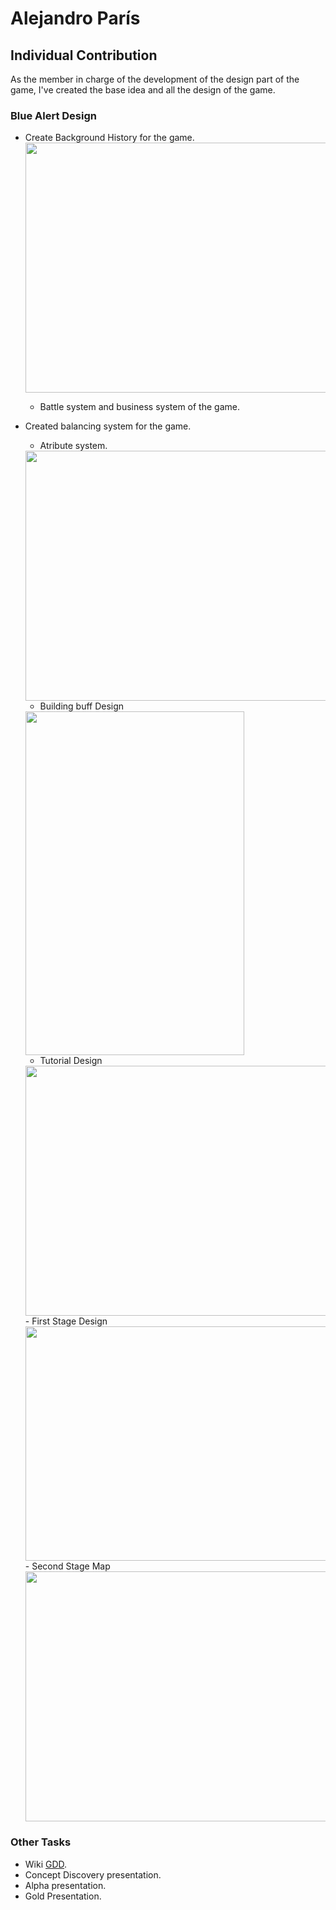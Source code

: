 # Alejandro París

## Individual Contribution

As the member in charge of the development of the design part of the game, I've created the base idea and all the design of the game.

### Blue Alert Design

 - Create Background History for the game.
	 <img src= "https://github.com/hot-dog-games/Blue-Alert/blob/master/docs/Readme_Files/trump.png?raw=true" width="500" height="400">
	 
	 - Battle system and business system of the game.
	 
 - Created balancing system for the game.
 
    - Atribute system.
    <img src= "https://github.com/hot-dog-games/Blue-Alert/blob/master/docs/Readme_Files/tabla_tipos.png?raw=true" width="500" height="400">

	- Building buff Design
	<img src= "https://github.com/hot-dog-games/Blue-Alert/blob/master/docs/Readme_Files/Troops%20Menu%20Vertical.png?raw=true" width="350" height="550"/> 


	- Tutorial Design
	<img src= "https://github.com/hot-dog-games/Blue-Alert/blob/master/docs/Readme_Files/Tutorial_Nodes_Map_r.png?raw=true" width="500" height="400">
    - First Stage Design
    <img src= "https://github.com/hot-dog-games/Blue-Alert/blob/master/docs/Readme_Files/Nodes Map_r.png?raw=true" width="575" height="375">
    - Second Stage Map
   <img src= "https://github.com/hot-dog-games/Blue-Alert/blob/master/docs/Readme_Files/Nodes Map Snow_r.png?raw=true" width="500" height="400">

### Other Tasks

- Wiki [GDD](https://github.com/hot-dog-games/Blue-Alert/wiki/3.-Game-Design-Document).
- Concept Discovery presentation.
- Alpha presentation.
- Gold Presentation.
